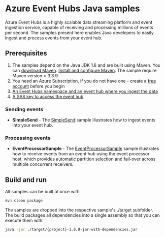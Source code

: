 # Azure Event Hubs Java samples

Azure Event Hubs is a highly scalable data streaming platform and event ingestion service, capable of receiving and processing millions of events per second. The samples present here enables Java developers to easily ingest and process events from your event hub.

## Prerequisites

1.	The samples depend on the Java JDK 1.8 and are built using Maven. You can [download Maven](https://maven.apache.org/download.cgi). [Install and configure Maven](https://maven.apache.org/install.html). The sample require Maven version > 3.3.9. 
2.	You need an Azure Subscription, if you do not have one - create a [free account](https://azure.microsoft.com/free/?ref=microsoft.com&utm_source=microsoft.com&utm_medium=docs&utm_campaign=visualstudio) before you begin
3.	[An Event Hubs namespace and an event hub where you ingest the data](https://docs.microsoft.com/azure/event-hubs/event-hubs-create)
4.	[A SAS key to access the event hub](https://docs.microsoft.com/azure/event-hubs/event-hubs-create#SAS)

### Sending events

* **SimpleSend** - The [SimpleSend](./Basic/SimpleSend) sample illustrates how to ingest events into your event hub.
 
### Processing events

* **EventProcessorSample** - The [EventProcessorSample](./Basic/EventProcessorSample) sample illustrates how to receive events from an event hub using the event processor host, which provides automatic partition selection and fail-over across multiple concurrent receivers.

## Build and run

All samples can be built at once with

```bash
mvn clean package
```

The samples are dropped into the respective sample's ./target subfolder. The build packages all dependencies into a single assembly so that you can execute them with:

```bash
java -jar ./target/{project}-1.0.0-jar-with-dependencies.jar
```

